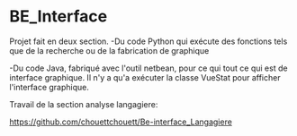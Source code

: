 # BE_Interface

Projet fait en deux section. 
-Du code Python qui exécute des fonctions tels que de la recherche ou de la fabrication de graphique

-Du code Java, fabriqué avec l'outil netbean, pour ce qui tout ce qui est de interface graphique. 
Il n'y a qu'a exécuter la classe VueStat pour afficher l'interface graphique.

Travail de la section analyse langagiere:

https://github.com/chouettchouett/Be-interface_Langagiere
